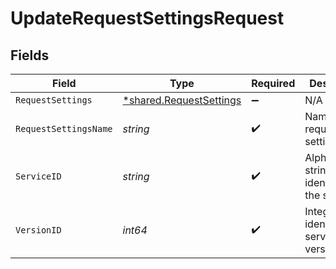 # UpdateRequestSettingsRequest


## Fields

| Field                                                             | Type                                                              | Required                                                          | Description                                                       | Example                                                           |
| ----------------------------------------------------------------- | ----------------------------------------------------------------- | ----------------------------------------------------------------- | ----------------------------------------------------------------- | ----------------------------------------------------------------- |
| `RequestSettings`                                                 | [*shared.RequestSettings](../../models/shared/requestsettings.md) | :heavy_minus_sign:                                                | N/A                                                               |                                                                   |
| `RequestSettingsName`                                             | *string*                                                          | :heavy_check_mark:                                                | Name for the request settings.                                    | test-request-setting                                              |
| `ServiceID`                                                       | *string*                                                          | :heavy_check_mark:                                                | Alphanumeric string identifying the service.                      | SU1Z0isxPaozGVKXdv0eY                                             |
| `VersionID`                                                       | *int64*                                                           | :heavy_check_mark:                                                | Integer identifying a service version.                            | 1                                                                 |